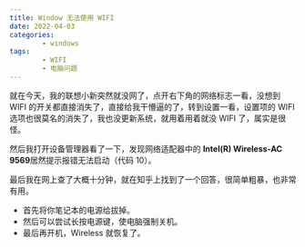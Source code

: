 ```yaml
---
title: Window 无法使用 WIFI
date: 2022-04-03
categories:
        - windows
tags:
        - WIFI
        - 电脑问题
---
```


就在今天，我的联想小新突然就没网了，点开右下角的网络标志一看，没想到 WIFI 的开关都直接消失了，直接给我干懵逼的了，转到设置一看，设置项的 WIFI 选项也很莫名的消失了，我也没更新系统，就用着用着就没 WIFI 了，属实是很怪。

然后我打开设备管理器看了一下，发现网络适配器中的 **Intel(R) Wireless-AC 9569**居然提示报错无法启动（代码 10）。

最后我在网上查了大概十分钟，就在知乎上找到了一个回答，很简单粗暴，也非常有用。

- 首先将你笔记本的电源给拔掉。
- 然后可以尝试长按电源键，使电脑强制关机。
- 最后再开机，Wireless 就恢复了。

